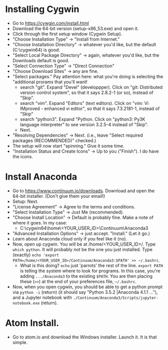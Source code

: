 # Installing Cygwin
* Go to https://cywgin.com/install.html
* Download the 64-bit version (setup-x86_53.exe) and open it.
* Click through the first setup window (Cygwin Setup).
* "Choose Installation Type" → "Install from Internet."
* "Choose Installation Directory" → whatever you'd like, but the default (C:\cygwin64) is good.
* "Select Local Package Directory" → again, whatever you'd like, but the Downloads default  is good.
* "Select Connection Type" → "Direct Connection"
* "Choose Download Sites" → any are fine.
* "Select packages."  Pay attention here: what you're doing is selecting the "additional prorams that you'll want!
   * search "git".  Expand "Devel" (developpper).  Click on "git: Distributed version control system", so that it says 2.8.2-1 (or so), instead of "Skip".
   * search "vim".  Expand "Editors" (text editors).  Click on "vim: Vi IMproved - enhanced vi editor\", so that it says 7.3.2181-1, instead of "Skip"
   * search "python3".  Expand "Python.  Click on "python3: Py3K language interpreter" to see version 3.2.5-4 instead of "Skip".
   * Next.
* "Resolving Dependencies" → Next.  (i.e., leave "Select required packages (RECOMMENDED)" checked.)
* The setup will now start "spinning."  Give it some time.
* "Installation Status and Create Icons" → Up to you ("Finish").  I do have the icons.

# Install Anaconda
* Go to https://www.continuum.io/downloads.  Download and open the 64-bit installer.  (Don't give them your email!)
* Setup: Next.
* "License Agreement" → Agree to the terms and conditions.
* "Select Installation Type" → Just Me (recommended).
* "Choose Install Location" → Default is probably fine.  Make a note of where it goes.  In my case:
   * C:\cygwin64\home\\\<YOUR_USER_ID\>\Continuum\Anaconda3
* "Advanced Installation Options" → just accept. "Install."  (Let it go.)
* Learn about Anaconda cloud only if you feel like it (no).
* Now, open up cygwin.  You will be at /home/<YOUR_USER_ID>/.  Type `which python`.  It will probably _not_ be the one you just installed.  Type (exactly) `echo 'export PATH=/home/<YOUR_USER_ID>/Continuum/Anaconda3:$PATH' >> ~/.bashrc`.
   * What is this doing?  `echo` just 'parrots' the rest of the line.  `export PATH` is telling the system where to look for programs.  In this case, you're adding `.../Anaconda3` to the existing `$PATH`.  You are then placing these (`>>`) at the end of your preferences file, `~/.bashrc`.  
* Now, when you open cygwin, you should be able to get a python prompt via `python -i` (return) (it should say "Python 3.5.2 |Anaconda 4.1.1 ..."), and a Jupyter notebook with `./Continuum/Anaconda3/Scripts/jupyter-notebook.exe` (return).

# Atom Install.
* Go to atom.io and download the Windows installer.  Launch it.  It is that simple.
